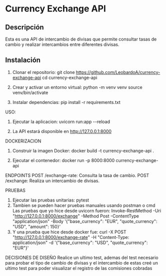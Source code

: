# Currency Exchange API

## Descripción

Esta es una API de intercambio de divisas que permite consultar tasas de cambio y realizar intercambios entre diferentes divisas.

## Instalación

1. Clonar el repositorio:
   git clone https://github.com/LeobardoA/currency-exchange-api
   cd currency-exchange-api

2. Crear y activar un entorno virtual:
    python -m venv venv
    source venv/bin/activate

3. Instalar dependencias:
    pip install -r requirements.txt

USO:

1. Ejecutar la aplicacion:
    uvicorn run:app --reload

2. La API estará disponible en http://127.0.0.1:8000

DOCKERIZACION

1. Construir la imagen Docker:
    docker build -t currency-exchange-api .

2. Ejecutar el contenedor:
    docker run -p 8000:8000 currency-exchange-api

ENDPOINTS
    POST /exchange-rate: Consulta la tasa de cambio.
    POST /exchange: Realiza un intercambio de divisas.

PRUEBAS

1. Ejecutar las pruebas unitarias:
    pytest
2. Tambien se pueden hacer pruebas manuales usando postman o cmd
    Las pruebas que yo hice desde uvicorn fueron:
Invoke-RestMethod -Uri "http://127.0.0.1:8000/exchange" -Method Post -ContentType "application/json" -Body '{"base_currency": "EUR", "quote_currency": "USD", "amount": 150}'
3. Y una prueba que hice desde docker fue:
    curl -X POST "http://127.0.0.1:8000/exchange-rate" -H "Content-Type: application/json" -d '{"base_currency": "USD", "quote_currency": "EUR"}'             


DECISIONES DE DISEÑO
Realice un ultimo test, ademas del test necesario para probar el tipo de cambio de divisas y el intercambio de estas
creé un ultimo test para poder visualizar el registro de las comisiones cobradas
